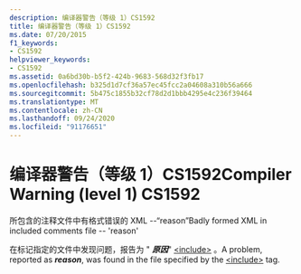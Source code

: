 ```yaml
---
description: 编译器警告（等级 1）CS1592
title: 编译器警告（等级 1）CS1592
ms.date: 07/20/2015
f1_keywords:
- CS1592
helpviewer_keywords:
- CS1592
ms.assetid: 0a6bd30b-b5f2-424b-9683-568d32f3fb17
ms.openlocfilehash: b325d1d7cf36a57ec45fcc2a04608a310b56a666
ms.sourcegitcommit: 5b475c1855b32cf78d2d1bbb4295e4c236f39464
ms.translationtype: MT
ms.contentlocale: zh-CN
ms.lasthandoff: 09/24/2020
ms.locfileid: "91176651"
---
```

# <a name="compiler-warning-level-1-cs1592"></a><span data-ttu-id="ee34c-103">编译器警告（等级 1）CS1592</span><span class="sxs-lookup"><span data-stu-id="ee34c-103">Compiler Warning (level 1) CS1592</span></span>

<span data-ttu-id="ee34c-104">所包含的注释文件中有格式错误的 XML --“reason”</span><span class="sxs-lookup"><span data-stu-id="ee34c-104">Badly formed XML in included comments file -- 'reason'</span></span>  
  
 <span data-ttu-id="ee34c-105">在标记指定的文件中发现问题，报告为 " ***原因***" [\<include>](../programming-guide/xmldoc/include.md) 。</span><span class="sxs-lookup"><span data-stu-id="ee34c-105">A problem, reported as ***reason***, was found in the file specified by the [\<include>](../programming-guide/xmldoc/include.md) tag.</span></span>
